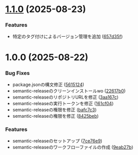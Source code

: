 # [1.1.0](https://github.com/tomo1015/Unity-Game-Framework/compare/v1.0.0...v1.1.0) (2025-08-23)


### Features

* 特定のタグ付けによるバージョン管理を追加 ([657d35f](https://github.com/tomo1015/Unity-Game-Framework/commit/657d35f0b6a413289af9dd41813b2011c9a99ab7))

# 1.0.0 (2025-08-22)


### Bug Fixes

* package.jsonの構文修正 ([5615124](https://github.com/tomo1015/Unity-Game-Framework/commit/561512437e287f47f0396abaf5409863c1f83fb1))
* semantic-releaseのクリーンインストールwo ([22617b0](https://github.com/tomo1015/Unity-Game-Framework/commit/22617b05471bea08412cdbed2690636ce3515d3b))
* semantic-releaseのリポジトリURLを修正 ([3aa167c](https://github.com/tomo1015/Unity-Game-Framework/commit/3aa167c34bea110a5f0bb48e57ff503bcd98ea63))
* semantic-releaseの実行トークンを修正 ([161cf04](https://github.com/tomo1015/Unity-Game-Framework/commit/161cf04d3e6da2271eb6bc02de8092a20ad198fb))
* semantic-releaseの権限を修正 ([bafc7c3](https://github.com/tomo1015/Unity-Game-Framework/commit/bafc7c3069739715f6ad6543673b9092e8e13698))
* semantic-releaseの権限を修正 ([8425beb](https://github.com/tomo1015/Unity-Game-Framework/commit/8425bebaef9fe445a2c973c963299e65d4406f00))


### Features

* semantic-releaseのセットアップ ([7ce76e9](https://github.com/tomo1015/Unity-Game-Framework/commit/7ce76e99d0c13b96c7517e0f51d54e193fd0d7f4))
* semantic-releaseのワークフローファイルの作成 ([9eab27b](https://github.com/tomo1015/Unity-Game-Framework/commit/9eab27b5c4ccd0f07f24cda845f8209e5b717d7a))
